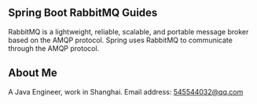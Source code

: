 Spring Boot RabbitMQ Guides
-----
RabbitMQ is a lightweight, reliable, scalable, and portable message broker based on the AMQP protocol. Spring uses RabbitMQ to communicate through the AMQP protocol.


About Me
------
A Java Engineer, work in Shanghai. Email address: 545544032@qq.com
